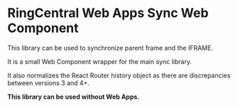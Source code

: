RingCentral Web Apps Sync Web Component
=======================================

This library can be used to synchronize parent frame and the IFRAME.

It is a small Web Component wrapper for the main sync library.

It also normalizes the React Router history object as there are discrepancies between versions 3 and 4+.

**This library can be used without Web Apps.**